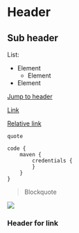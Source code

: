 # Header

## Sub header
List:
* Element
    * Element
* Element

[Jump to header](#Header-for-link)

[Link](https://google.com)

[Relative link](../cookbooks/wiki.md)

`quote`

```
code {
    maven {
        credentials {
        }
    }
}
```

> Blockquote

![](https://octodex.github.com/images/yaktocat.png)

### Header for link
